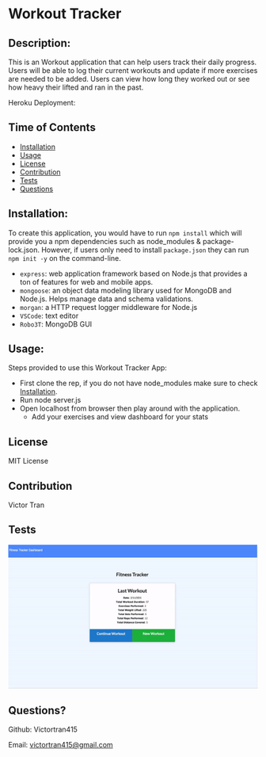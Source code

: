 # Workout Tracker

## Description:
This is an Workout application that can help users track their daily progress. Users will be able to log their current workouts and update if more exercises are needed to be added. Users can view how long they worked out or see how heavy their lifted and ran in the past. 

Heroku Deployment:

## Time of Contents
  - [Installation](#installation)
  - [Usage](#usage)
  - [License](#license)
  - [Contribution](#contribution)
  - [Tests](#tests)
  - [Questions](#questions)

## Installation:
To create this application, you would have to run `npm install` which will provide you a npm dependencies such as node_modules & package-lock.json. However, if users only need to install `package.json` they can run `npm init -y` on the command-line. 
- `express`: web application framework based on Node.js that provides a ton of features for web and mobile apps.
- `mongoose`: an object data modeling library used for MongoDB and Node.js. Helps manage data and schema validations.
- `morgan`: a HTTP request logger middleware for Node.js
- `VSCode`: text editor
- `Robo3T`: MongoDB GUI

## Usage:
Steps provided to use this Workout Tracker App:
- First clone the rep, if you do not have node_modules make sure to check [Installation](#installation).
- Run node server.js
- Open localhost from browser then play around with the application.
  - Add your exercises and view dashboard for your stats


## License
MIT License

## Contribution
Victor Tran

## Tests

<img src= "public/img/workout.gif" style="width: 600px">


## Questions?
Github: Victortran415

Email: victortran415@gmail.com
